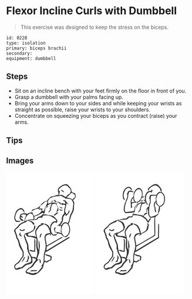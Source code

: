 # Flexor Incline Curls with Dumbbell
> This exercise was designed to keep the stress on the biceps.

``` 
id: 0228 
type: isolation 
primary: biceps brachii 
secondary:  
equipment: dumbbell 
``` 

## Steps

 - Sit on an incline bench with your feet firmly on the floor in front of you.
 - Grasp a dumbbell with your palms facing up.
 - Bring your arms down to your sides and while keeping your wrists as straight as possible, raise your wrists to your shoulders.
 - Concentrate on squeezing your biceps as you contract (raise) your arms.

## Tips


## Images

<svg width="240" height="250pt" viewBox="0 0 180 250" xmlns="http://www.w3.org/2000/svg"><g fill="#FFF"><path d="M0 0h180v250H0V0m106.45 34.46c-2.92 4.35 2.38 8.98-.15 13.61-3.42-.53-6.55 1.07-9.46 2.64-6.52-1.08-10.45 5.02-13.65 9.62-1.68.24-3.65-.26-5.04.95-2.81 2.16-5.8 4.2-7.69 7.29-3.47 4.9-9.26 7.17-14.92 8.41-2.36.38-3.18 2.99-4.32 4.75 4.6-3.08 9.54-6.29 15.36-5.75.06.43.17 1.3.23 1.73 1.95-.13 4.13-.75 5.89.44-.09 2.32-1.75 4.4-3.31 6.07-3.11 3.64-8.15 4.36-12.13 6.7-1.47-2.49-3.24-4.98-3.61-7.93-3.62.71-7.5.96-10.51 3.36-4.69-1.97-10.77-1.76-14.67 1.8-.06.75-.19 2.26-.26 3.01-3.27 4.59 3.12 11.77 7.87 8.78-2.35-2-5.03-3.6-7.22-5.8 1.28-2.11 3.7-.11 5.41.11.04-.32.12-.97.17-1.29-1.53-1-3.07-1.98-4.52-3.08 2.74-3.58 7.53-3.18 11.07-1.1-1.77 4.23-3.53 8.61-3.79 13.24-4.24 2.11-9.22 3.73-12.07 7.74-2.18 4.46-8.02 5.94-9.11 11.14 2.02 4.83 4.35 9.67 4.82 14.95 4.92 5.03 3.97 12.51 7.06 18.41 1.4 3.55 4.29 6.27 5.64 9.83.3 2.95.17 5.95-.29 8.87-1.79 3.21-4.44 5.86-6.36 9-2.19 3.72-6.37 5.34-9.4 8.21-.44 1.54-.91 3.08-1.44 4.59 1 1.74 1.78 3.65 3.13 5.15 4.51 1.49 8.46-1.99 12.79-2.55 2.62-.45 4.2-2.74 6.09-4.36 4.18-4.48 11.5-2.68 15.54-7.52.12-3.24.24-6.49-.4-9.69 2.7.71 5.29 1.72 7.86 2.77-.53 1.31-1.07 2.62-1.62 3.93-4.76 3.75-6 10.83-11.93 13.2-3.61 1.85-6.12 5.2-8.2 8.58.76 1.26 1.55 2.5 2.37 3.73 4.4-.46 7.83 3.14 12.22 2.88 4.88.62 9.03-2.55 12.92-4.98 3.04-2.96 5.61-6.4 8.44-9.56 1.01-4.13 1.41-8.44 3.47-12.26 1.43.49 2.85.99 4.28 1.49 2.32-1.47 4.67-2.9 7.07-4.25.74-.07 1.47-.18 2.21-.32.3-2.55.45-5.11 1.02-7.62-3.92-3.36-9.26-3.68-14.06-4.87.28-1.33.56-2.66.82-3.99 3.21-.85 5.9-2.84 8.7-4.54 13.61-8.37 27.35-16.51 40.96-24.86-.18-2.38-2.8-.75-3.9-.22-14.92 8.94-29.77 18.01-44.75 26.86.31-.41.93-1.23 1.24-1.65.19-2.23.22-4.49.62-6.69 2.67-2.32 6.02-3.71 9.01-5.57 8.07-4.37 15.71-9.56 24.03-13.45-.77-.13-2.31-.37-3.08-.49-10.13 5.53-19.95 11.58-30.05 17.17-.07-6-2.39-11.66-2.6-17.65 1.06-1.29 2.12-2.58 3.17-3.88 2.32-.81 4.64-1.64 6.95-2.5-.43 1.36-.87 2.73-1.27 4.1l2.34-1.98-.16-3.02c1.37 1.14 2.15 2.87 3.63 3.88 2.92 1.37 6.26.58 8.96-.93-.65-.54-1.3-1.07-1.95-1.6-1.71.87-3.58 1.17-5.47 1.27-3.32-2.53-5.03-6.64-4.89-10.77-.46-5.83 2.05-12.72 8.13-14.54 1.27.51 2.54 1.02 3.81 1.54.1-1.54.75-2.92 1.6-4.17-1.92-4.09-5.33-7-8.65-9.91-4.89-2.17-10.42-1.48-15.29-3.52l-4.85.36.68-1.26c-.74.1-2.23.31-2.97.42l1.07.31c-1.84 1.22-3.48 2.7-5.04 4.26-2.78.13-5.4 1.09-6.94 3.54-1.16 2.12-3.6 2.41-5.73 2.91.07-2.11.18-4.21.23-6.32 4.74-1.05 9.44-2.76 13.38-5.65 1.33-.7 2.46-2.25 4.13-1.79l.61.5c.23 1.37 1.56 1.36 2.47.64 1.92-5 .69-10.94 4.06-15.37l.28 5.28c.76-1.31 1.47-2.65 2.14-4.02.88-.07 1.76-.14 2.64-.22-.97-.12-2.9-.37-3.86-.49 2.66-2.7 6.13-4.27 9.63-5.57-1.14 4.4-3.93 8.39-3.65 13.07-.68 2.34-2.96 3.95-3.54 6.42 2.03-1.78 5.12-3.34 5.21-6.38.5-3.98 1.45-7.96 3.48-11.46 1.9-.65 3.91-.89 5.85-1.42 1.12 1.22 2.28 2.4 3.53 3.5-.2-1.36-.49-2.69-.86-4-1.55-.66-3.21-.93-4.83-1.32-1.79.57-3.59.2-5.35-.25-2.45.82-4.79 1.97-7.2 2.89.13-2.04.14-4.08-.27-6.08 1.41-1.58 2.55-3.35 3.48-5.25 3.82-1.95 7.95-3.22 12.16-4.06 3.33-.43 6.82.24 9.96-1.24 3.74 1.53 7.29 3.5 10.54 5.9 3.33.07 6.74.01 9.91 1.21.32.32.94.95 1.25 1.27.09-.39.28-1.16.38-1.55 1.25 3.62 4.74 6.65 4.04 10.77-1.04 5.99-.59 12.62-4.26 17.82-4.25 6.27-2.76 14.67-7.27 20.8-1.76-1.9-4.1-2.58-6.55-1.71-3.96.58-4.4 6.48-8.74 6.1 1.9-3.01 4.53-5.71 5.35-9.27.74-2.5.46-5.14.88-7.69 1.02-2.43 3.04-4.27 4.77-6.2.09 1.08.28 3.25.37 4.34 3.21-2.24 5.98-5.21 7.61-8.8.01-1 .03-2 .04-3l-1.34.16c-.66 3.01-2.05 5.77-4.34 7.88-1.68-2.47-3.78-5.16-3.2-8.35.87-4.89 2.29-9.67 2.92-14.6 1.23 1.13 2.51 2.23 3.98 3.05-1.76-3.16-4.49-5.62-6.53-8.6-1.36-.19-2.72-.39-4.07-.61-.09.71-.16 1.42-.24 2.12.75.08 2.25.23 3 .3.7 1.73 1.29 3.49 1.89 5.26-2.63-.41-5.24-.95-7.83-1.56l.28.92c-1.26-.07-2.53-.15-3.79-.23l1.75-.98c-2.39-1.46-5.14-2.03-7.83-2.59.26.46.79 1.39 1.06 1.85.58-.01 1.74-.04 2.31-.05 1.5 1.83 3.08 4.18 5.81 3.35.55.49 1.65 1.48 2.21 1.97.3-.32.9-.95 1.2-1.27 1.45.39 2.89.77 4.34 1.14-.18 3.97-2.48 7.5-2.31 11.49-.18 2.45.8 5.39-1.4 7.2-3.74 3.81-3.78 9.62-3.53 14.61-.48-.06-1.43-.16-1.9-.22-.15 1.06-.3 2.12-.44 3.18-2.12 2.5-4.62 4.66-7.72 5.81l4.94-.27-.09 1.23c1.33-.17 2.66-.35 3.99-.51-.68 3.46-.48 6.98-.08 10.47-1.23-.74-2.48-1.45-3.74-2.13.78 1.03 1.72 1.93 2.99 2.31.5 1.42 1.01 2.84 1.53 4.26-3.89-1.75-8.09-2.76-12.37-2.57-2.21-3.3-.57-6.92.92-10.11-.65.32-1.96.96-2.62 1.28-.5.77-.99 1.54-1.48 2.32.63 2.22.95 4.57 2 6.65.54 1.79 4.58.04 4.02 2.28l-.27.47c.13.65.31 1.29.56 1.92.26-.48.77-1.45 1.03-1.93 2.5-.59 5.31 1.16 7.94 1.45.24.49.73 1.47.97 1.96 1.6 1.26 3.08 2.68 4.68 3.95 1.49.36 3.07-.12 4.6-.15 2.31-1.81 4.51-3.82 5.77-6.53.42-1.3.84-2.61 1.28-3.91.87-5.36.62-11.5-2.95-15.89 2.92-4.38 2.91-9.75 4.96-14.45.63-4.2 3.65-7.39 5.01-11.32 2.01-4.85.91-10.2 1.8-15.25.83-2.87-1.26-5.3-2.44-7.72 2.31-1.93 4.78-3.98 5.69-6.97-.05-2.15-.74-4.22-1.02-6.35-2.33-1.08-4.73-1.99-7.1-2.98-.71-3.33-1.07-7.07-3.58-9.62-2.24-2.57-4.34-5.87-7.85-6.7-6.33.47-12.13 4.07-16.3 8.7M97.9 57.44c-.44 3.33 2.38 5.03 5.24 5.43-1.22-2.27-2.83-4.36-5.24-5.43m-7.19 3.54c1.74.21 3.54.52 5.25-.03.13-3.03-3.68.08-5.25.03m12.13 7.74c.83 1.46 1.85 2.8 2.9 4.11-.88 3.95-2.48 7.7-3.26 11.68-1.93 1.26-3.71 2.74-5.25 4.47.53.41 1.07.81 1.6 1.21 2.45-2.49 6.4-3.37 7.75-6.9-1.02.4-3.05 1.2-4.07 1.59 1.06-1.63 2.08-3.29 3.03-4.98.36.32 1.06.97 1.41 1.29-.69-4.34.69-10.08-4.11-12.47m6.59 3.34c.39.56 1.19 1.68 1.58 2.24 1.03.32 2.07.65 3.1.98.42-.21 1.26-.62 1.68-.83-2.11-.84-4.24-1.61-6.36-2.39m-86.88 6.47c-2.87 2.55-3.67 6.48-4.94 9.93-1.79 4.73-1.27 10.95 3.08 14.13 2.98.17 6.82 1.04 8.66-2.09-2.98-.42-7.12 1.43-9.34-1.5-2.85-4.33-1.17-9.89.75-14.25 1.95-4.16 6.2-8.49 11.21-7.29 2.76 1.31 3.43 4.71 5.17 6.99 1.01-4.83-2.43-9.33-7.22-9.93-2.62.98-5.3 2.05-7.37 4.01m85.35-1.54c1.92 2.51 5.29 3.78 8.17 1.99-2.54-1.27-5.44-1.42-8.17-1.99z"/><path d="M113.23 31.09c3.32-2.34 8.28-4.24 11.86-1.37 2.75 2.28 5.35 4.93 7.05 8.11.61 2.9-1.11 5.41-2.55 7.73-3.32 1.19-5.92 3.47-7.52 6.62-2.96-1.73-6.03-3.22-9.09-4.76-1.83.29-3.65.66-5.43 1.17 1.29-2.7 1.97-5.64 2.11-8.61-.67-.37-2-1.09-2.67-1.45.65-3.43 3.76-5.37 6.24-7.44m-1.45 6.2c1.58 2.37 3.8 4.47 6.77 4.81-1.52-2.42-3.77-4.6-6.77-4.81zM130.13 47.01c.79-1.9 2.61-2.87 4.33-3.78 2.13 1.49 4.26 2.98 6.25 4.65-.01 1.62-.05 3.25-.15 4.87-2.05 1.05-3.75 2.59-4.88 4.6-3.57-2.88-8.22-3.3-12.44-4.59 2.37-1.82 4.8-3.6 6.89-5.75zM78.57 62.54c1.55-1.88 4.1-1.16 6.18-1.15-1.71 7.04-6.92 12.98-7.22 20.36-.22-.59-.66-1.76-.87-2.35l-2.16 2.16c-.4-1.75-.75-3.51-1.01-5.29l2.17-.35c-2.74-1.11-5.68-.31-8.48.07 1.4-1.83 2.19-3.97 2.57-6.21 3.31-1.95 6.13-4.52 8.82-7.24zM46.5 86.7c2.15-1.5 5.35-1.34 7.14.67 2.46 2.72 2.31 6.66 2.04 10.08-3.97.38-7.96.33-11.94.37 4.31.94 8.73 2 13.15 1.08 3.02.21 6.36-.14 8.2-2.88 2.13-3.23 6.41-.75 9.27-2.62.17-1.06.29-2.13.38-3.2 6.93-1.55 14.89-1.15 20.6 3.52 2.84 1.69 5.61 3.53 7.48 6.35-.68.49-1.36.99-2.04 1.48-3.56-.35-6.7 1.86-8.4 4.84-2.46 3.09-2.37 7.18-2.57 10.92-1.12-5.33-5.06-9.56-10.37-10.86-.81.47-1.61.95-2.41 1.44 8.44 1.29 11.15 10.49 13.13 17.51-3.05.75-6.53.55-9.15 2.53-1.22 1.65-1.75 3.7-2.75 5.48.31 7.24 3.46 14.27 2.28 21.58-.54 5.17-3.06 9.89-3.51 15.08-.94 5.93.65 12.22-1.88 17.87-1.21 2.02-2.69 3.87-3.73 6l3.37-.73c-4.27 3.9-6.93 9.18-11.22 13.04-3.67-.35-7.09 1.37-10.69 1.5-3.26-.67-6.28-2.31-9.68-2.41-.61-.7-1.22-1.41-1.83-2.11 2.06-1.7 3.87-3.68 5.95-5.36 1.69-.85 3.51-1.44 5.09-2.5 3.45-2.66 4.96-6.96 7.97-10.02 2.17-2.27 4.4-4.5 6.39-6.93-.95.18-2.85.53-3.8.71 1.45-4.08 2.57-8.3 4.37-12.25.18-5.27 1.57-10.44 1.59-15.69-.99-3.59-.4-7.64-2.25-10.94-.75 6.55-.3 13.2.5 19.72-3.75-4.57-3.34-10.56-2.85-16.03.65-7.23-3.16-13.96-3.16-21.09 1.21-3.66 3.99-6.62 6.24-9.7 2.59-3.73 8.16-3.16 10.41-7.29-2.51-.06-5.92-1.72-7.34 1.46l3.55-.04c-3.85.79-7.75 2.38-9.96 5.83-2.18 3.61-5.26 7.33-4.72 11.82.09 3.07 1.38 5.91 2.33 8.77-5.03-3.32-11.44-1.6-17.03-3.21l-.12-3.54c3.86-1.29 7.26-3.55 10.74-5.61 1.9-1.15 2.78-3.35 3.79-5.23 1.32-2.43-.02-5.21-.38-7.7-1.76 2.91-1.77 6.32-2.43 9.56-1.45 2.08-4.07 2.81-6.03 4.29-3.61 2.76-8.5 2.35-12.33 4.72-.63 1.72-2.15 3.44-1.35 5.36 1.62 5.74 3.66 11.36 6.03 16.84.48 2.83.08 5.76.15 8.64 1.84 2.43 1.25 5.75 2.86 8.29 2.43 4.84 6.2 9.63 5.56 15.37-.76 4.28-5.63 4.96-9.07 5.95-4.41 1.26-7.08 5.24-10.69 7.73-3.41.55-7.08.38-9.84 2.87-1.59-.64-2.76-1.87-3.89-3.12.74-1.38 1.32-2.85 2.12-4.2 2.47-2.52 6.34-3.5 8.13-6.72 1.8-3.15 4.03-6 6.33-8.79 2.59-3.22.87-7.59 1.64-11.31-3.2-6.86-7.07-13.49-8.8-20.93-.61-3.2-2.38-5.94-4.15-8.59-.22-5.09-3.42-9.34-4.11-14.31.03-1.97 2.14-2.8 3.42-3.91 3-1.92 4.4-5.43 7.09-7.67 3.85-2.6 8.32-4.01 12.47-6.02.31-.61.93-1.83 1.24-2.43 4.99 1.25 10.19 3.55 12.27 8.64.97-.56 3.13-.6 2.22-2.2-2.15-5.07-8.42-5.67-12.88-7.75-2.05.86-4.12 1.69-6.17 2.58.1-5.77 3.2-11.43 8.03-14.6m-18.76 30.5l-.12 2.17c3.08 2.35 7.21 2.54 10.39.26-.23-.77-.47-1.53-.71-2.3-1.7.85-3.27 2.21-5.23 2.31-1.53-.65-2.9-1.61-4.33-2.44m-1.4 12.3c1.98 1.21 3.85 2.87 6.29 3.03-1.12-1.54-2.33-3.01-3.55-4.47.1-1.44.14-2.89.09-4.34-1.45 1.65-2.29 3.67-2.83 5.78m44.7-2.68c-1.76 2.3-2.63 5-2.37 7.91.35-.1 1.06-.31 1.41-.41.72-2.64 1.7-5.19 2.83-7.67-.47.04-1.4.13-1.87.17M44.5 170.87c0 3.62-.01 7.3-1.61 10.65-1.07 1.07-2.09 2.2-3.07 3.35 1.8-.41 3.58-.92 5.33-1.49-.03-.81-.1-2.44-.14-3.25 2.51-2.61 2.26-6.95-.51-9.26m-7.53 4.08c-1.99 3.24-3.87 6.62-5.22 10.2 3.57-2.91 5.36-7.36 7.36-11.38-.53.29-1.6.88-2.14 1.18m30.46 3.22c.75 2.66 1.35 5.36 1.43 8.14.42.09 1.27.26 1.69.35.5-3.25.32-6.93-3.12-8.49M49.05 203.9c1.08-.22 2.15-.45 3.23-.69 3.79.67 7.6-.3 11.4-.48-2.13-3.52-6.49-.55-9.72-1.5-2.24-.68-3.64 1.2-4.91 2.67zM116.33 108.35c1.63-2.22 4.89-3.76 7.45-2.15 4.37 2.63 5.17 8.16 5.31 12.83-.54 3.6-1.27 7.47-3.81 10.26-1.63 1.89-4.15 2.52-6.37 3.43-1.8-2.15-3.99-4.12-4.86-6.86-1.34-5.82-1.61-12.57 2.28-17.51z"/><path d="M37.49 129.25c.69-.44 2.08-1.31 2.78-1.75.54 1.89 1.15 4.1 3.17 4.91 3.05.9 6.3.64 9.38 1.44 3.02.78 5.87 2.06 8.84 2.99 1.02 5.03-.6 10.06-.16 15.11.09 3.13.89 6.17 1.82 9.14.91 5.04-.01 10.21-1.84 14.94-2.58-2.07-5.98-1.66-9.05-2.12-1.37-2.91-3.31-5.51-4.66-8.42-1.34-4.37-2.23-8.91-2.29-13.49 0-3.46-1.81-6.49-3.05-9.61-1.85-4.3-3.09-8.84-4.94-13.14m19.88 32.44c-2.84-.58-5.6-1.57-8.49-1.91-.31.27-.94.82-1.26 1.09 3.02 2.58 7.62 2.71 11.52 2.78.39-7.19.48-14.39.56-21.59.05-2.1-1.23-3.89-2.09-5.72.01 8.42.12 16.9-.24 25.35zM78.35 181.64c-.13-4.25.17-8.5.52-12.73 3.08 3.4 7.87 3.63 11.98 4.91-.15 2.15-.39 4.29-.62 6.43-2.91-.55-5.15 1.64-7.44 3.02-1.49-.54-2.97-1.09-4.44-1.63z"/></g><g fill="#333"><path d="M106.45 34.46c4.17-4.63 9.97-8.23 16.3-8.7 3.51.83 5.61 4.13 7.85 6.7 2.51 2.55 2.87 6.29 3.58 9.62 2.37.99 4.77 1.9 7.1 2.98.28 2.13.97 4.2 1.02 6.35-.91 2.99-3.38 5.04-5.69 6.97 1.18 2.42 3.27 4.85 2.44 7.72-.89 5.05.21 10.4-1.8 15.25-1.36 3.93-4.38 7.12-5.01 11.32-2.05 4.7-2.04 10.07-4.96 14.45 3.57 4.39 3.82 10.53 2.95 15.89-.44 1.3-.86 2.61-1.28 3.91-1.26 2.71-3.46 4.72-5.77 6.53-1.53.03-3.11.51-4.6.15-1.6-1.27-3.08-2.69-4.68-3.95-.24-.49-.73-1.47-.97-1.96-2.63-.29-5.44-2.04-7.94-1.45-.26.48-.77 1.45-1.03 1.93-.25-.63-.43-1.27-.56-1.92l.27-.47c.56-2.24-3.48-.49-4.02-2.28-1.05-2.08-1.37-4.43-2-6.65.49-.78.98-1.55 1.48-2.32.66-.32 1.97-.96 2.62-1.28-1.49 3.19-3.13 6.81-.92 10.11 4.28-.19 8.48.82 12.37 2.57-.52-1.42-1.03-2.84-1.53-4.26-1.27-.38-2.21-1.28-2.99-2.31 1.26.68 2.51 1.39 3.74 2.13-.4-3.49-.6-7.01.08-10.47-1.33.16-2.66.34-3.99.51l.09-1.23-4.94.27c3.1-1.15 5.6-3.31 7.72-5.81.14-1.06.29-2.12.44-3.18.47.06 1.42.16 1.9.22-.25-4.99-.21-10.8 3.53-14.61 2.2-1.81 1.22-4.75 1.4-7.2-.17-3.99 2.13-7.52 2.31-11.49-1.45-.37-2.89-.75-4.34-1.14-.3.32-.9.95-1.2 1.27-.56-.49-1.66-1.48-2.21-1.97-2.73.83-4.31-1.52-5.81-3.35-.57.01-1.73.04-2.31.05-.27-.46-.8-1.39-1.06-1.85 2.69.56 5.44 1.13 7.83 2.59l-1.75.98c1.26.08 2.53.16 3.79.23l-.28-.92c2.59.61 5.2 1.15 7.83 1.56-.6-1.77-1.19-3.53-1.89-5.26-.75-.07-2.25-.22-3-.3.08-.7.15-1.41.24-2.12 1.35.22 2.71.42 4.07.61 2.04 2.98 4.77 5.44 6.53 8.6-1.47-.82-2.75-1.92-3.98-3.05-.63 4.93-2.05 9.71-2.92 14.6-.58 3.19 1.52 5.88 3.2 8.35 2.29-2.11 3.68-4.87 4.34-7.88l1.34-.16c-.01 1-.03 2-.04 3-1.63 3.59-4.4 6.56-7.61 8.8-.09-1.09-.28-3.26-.37-4.34-1.73 1.93-3.75 3.77-4.77 6.2-.42 2.55-.14 5.19-.88 7.69-.82 3.56-3.45 6.26-5.35 9.27 4.34.38 4.78-5.52 8.74-6.1 2.45-.87 4.79-.19 6.55 1.71 4.51-6.13 3.02-14.53 7.27-20.8 3.67-5.2 3.22-11.83 4.26-17.82.7-4.12-2.79-7.15-4.04-10.77-.1.39-.29 1.16-.38 1.55-.31-.32-.93-.95-1.25-1.27-3.17-1.2-6.58-1.14-9.91-1.21-3.25-2.4-6.8-4.37-10.54-5.9-3.14 1.48-6.63.81-9.96 1.24-4.21.84-8.34 2.11-12.16 4.06-.93 1.9-2.07 3.67-3.48 5.25.41 2 .4 4.04.27 6.08 2.41-.92 4.75-2.07 7.2-2.89 1.76.45 3.56.82 5.35.25 1.62.39 3.28.66 4.83 1.32.37 1.31.66 2.64.86 4-1.25-1.1-2.41-2.28-3.53-3.5-1.94.53-3.95.77-5.85 1.42-2.03 3.5-2.98 7.48-3.48 11.46-.09 3.04-3.18 4.6-5.21 6.38.58-2.47 2.86-4.08 3.54-6.42-.28-4.68 2.51-8.67 3.65-13.07-3.5 1.3-6.97 2.87-9.63 5.57.96.12 2.89.37 3.86.49-.88.08-1.76.15-2.64.22-.67 1.37-1.38 2.71-2.14 4.02l-.28-5.28c-3.37 4.43-2.14 10.37-4.06 15.37-.91.72-2.24.73-2.47-.64l-.61-.5c-1.67-.46-2.8 1.09-4.13 1.79-3.94 2.89-8.64 4.6-13.38 5.65-.05 2.11-.16 4.21-.23 6.32 2.13-.5 4.57-.79 5.73-2.91 1.54-2.45 4.16-3.41 6.94-3.54 1.56-1.56 3.2-3.04 5.04-4.26l-1.07-.31c.74-.11 2.23-.32 2.97-.42l-.68 1.26 4.85-.36c4.87 2.04 10.4 1.35 15.29 3.52 3.32 2.91 6.73 5.82 8.65 9.91-.85 1.25-1.5 2.63-1.6 4.17-1.27-.52-2.54-1.03-3.81-1.54-6.08 1.82-8.59 8.71-8.13 14.54-.14 4.13 1.57 8.24 4.89 10.77 1.89-.1 3.76-.4 5.47-1.27.65.53 1.3 1.06 1.95 1.6-2.7 1.51-6.04 2.3-8.96.93-1.48-1.01-2.26-2.74-3.63-3.88l.16 3.02-2.34 1.98c.4-1.37.84-2.74 1.27-4.1-2.31.86-4.63 1.69-6.95 2.5-1.05 1.3-2.11 2.59-3.17 3.88.21 5.99 2.53 11.65 2.6 17.65 10.1-5.59 19.92-11.64 30.05-17.17.77.12 2.31.36 3.08.49-8.32 3.89-15.96 9.08-24.03 13.45-2.99 1.86-6.34 3.25-9.01 5.57-.4 2.2-.43 4.46-.62 6.69-.31.42-.93 1.24-1.24 1.65 14.98-8.85 29.83-17.92 44.75-26.86 1.1-.53 3.72-2.16 3.9.22-13.61 8.35-27.35 16.49-40.96 24.86-2.8 1.7-5.49 3.69-8.7 4.54-.26 1.33-.54 2.66-.82 3.99 4.8 1.19 10.14 1.51 14.06 4.87-.57 2.51-.72 5.07-1.02 7.62-.74.14-1.47.25-2.21.32-2.4 1.35-4.75 2.78-7.07 4.25-1.43-.5-2.85-1-4.28-1.49-2.06 3.82-2.46 8.13-3.47 12.26-2.83 3.16-5.4 6.6-8.44 9.56-3.89 2.43-8.04 5.6-12.92 4.98-4.39.26-7.82-3.34-12.22-2.88-.82-1.23-1.61-2.47-2.37-3.73 2.08-3.38 4.59-6.73 8.2-8.58 5.93-2.37 7.17-9.45 11.93-13.2.55-1.31 1.09-2.62 1.62-3.93-2.57-1.05-5.16-2.06-7.86-2.77.64 3.2.52 6.45.4 9.69-4.04 4.84-11.36 3.04-15.54 7.52-1.89 1.62-3.47 3.91-6.09 4.36-4.33.56-8.28 4.04-12.79 2.55-1.35-1.5-2.13-3.41-3.13-5.15.53-1.51 1-3.05 1.44-4.59 3.03-2.87 7.21-4.49 9.4-8.21 1.92-3.14 4.57-5.79 6.36-9 .46-2.92.59-5.92.29-8.87-1.35-3.56-4.24-6.28-5.64-9.83-3.09-5.9-2.14-13.38-7.06-18.41-.47-5.28-2.8-10.12-4.82-14.95 1.09-5.2 6.93-6.68 9.11-11.14 2.85-4.01 7.83-5.63 12.07-7.74.26-4.63 2.02-9.01 3.79-13.24-3.54-2.08-8.33-2.48-11.07 1.1 1.45 1.1 2.99 2.08 4.52 3.08-.05.32-.13.97-.17 1.29-1.71-.22-4.13-2.22-5.41-.11 2.19 2.2 4.87 3.8 7.22 5.8-4.75 2.99-11.14-4.19-7.87-8.78.07-.75.2-2.26.26-3.01 3.9-3.56 9.98-3.77 14.67-1.8 3.01-2.4 6.89-2.65 10.51-3.36.37 2.95 2.14 5.44 3.61 7.93 3.98-2.34 9.02-3.06 12.13-6.7 1.56-1.67 3.22-3.75 3.31-6.07-1.76-1.19-3.94-.57-5.89-.44-.06-.43-.17-1.3-.23-1.73-5.82-.54-10.76 2.67-15.36 5.75 1.14-1.76 1.96-4.37 4.32-4.75 5.66-1.24 11.45-3.51 14.92-8.41 1.89-3.09 4.88-5.13 7.69-7.29 1.39-1.21 3.36-.71 5.04-.95 3.2-4.6 7.13-10.7 13.65-9.62 2.91-1.57 6.04-3.17 9.46-2.64 2.53-4.63-2.77-9.26.15-13.61m6.78-3.37c-2.48 2.07-5.59 4.01-6.24 7.44.67.36 2 1.08 2.67 1.45-.14 2.97-.82 5.91-2.11 8.61 1.78-.51 3.6-.88 5.43-1.17 3.06 1.54 6.13 3.03 9.09 4.76 1.6-3.15 4.2-5.43 7.52-6.62 1.44-2.32 3.16-4.83 2.55-7.73-1.7-3.18-4.3-5.83-7.05-8.11-3.58-2.87-8.54-.97-11.86 1.37m16.9 15.92c-2.09 2.15-4.52 3.93-6.89 5.75 4.22 1.29 8.87 1.71 12.44 4.59 1.13-2.01 2.83-3.55 4.88-4.6.1-1.62.14-3.25.15-4.87-1.99-1.67-4.12-3.16-6.25-4.65-1.72.91-3.54 1.88-4.33 3.78M78.57 62.54c-2.69 2.72-5.51 5.29-8.82 7.24-.38 2.24-1.17 4.38-2.57 6.21 2.8-.38 5.74-1.18 8.48-.07l-2.17.35c.26 1.78.61 3.54 1.01 5.29l2.16-2.16c.21.59.65 1.76.87 2.35.3-7.38 5.51-13.32 7.22-20.36-2.08-.01-4.63-.73-6.18 1.15M46.5 86.7c-4.83 3.17-7.93 8.83-8.03 14.6 2.05-.89 4.12-1.72 6.17-2.58 4.46 2.08 10.73 2.68 12.88 7.75.91 1.6-1.25 1.64-2.22 2.2-2.08-5.09-7.28-7.39-12.27-8.64-.31.6-.93 1.82-1.24 2.43-4.15 2.01-8.62 3.42-12.47 6.02-2.69 2.24-4.09 5.75-7.09 7.67-1.28 1.11-3.39 1.94-3.42 3.91.69 4.97 3.89 9.22 4.11 14.31 1.77 2.65 3.54 5.39 4.15 8.59 1.73 7.44 5.6 14.07 8.8 20.93-.77 3.72.95 8.09-1.64 11.31-2.3 2.79-4.53 5.64-6.33 8.79-1.79 3.22-5.66 4.2-8.13 6.72-.8 1.35-1.38 2.82-2.12 4.2 1.13 1.25 2.3 2.48 3.89 3.12 2.76-2.49 6.43-2.32 9.84-2.87 3.61-2.49 6.28-6.47 10.69-7.73 3.44-.99 8.31-1.67 9.07-5.95.64-5.74-3.13-10.53-5.56-15.37-1.61-2.54-1.02-5.86-2.86-8.29-.07-2.88.33-5.81-.15-8.64-2.37-5.48-4.41-11.1-6.03-16.84-.8-1.92.72-3.64 1.35-5.36 3.83-2.37 8.72-1.96 12.33-4.72 1.96-1.48 4.58-2.21 6.03-4.29.66-3.24.67-6.65 2.43-9.56.36 2.49 1.7 5.27.38 7.7-1.01 1.88-1.89 4.08-3.79 5.23-3.48 2.06-6.88 4.32-10.74 5.61l.12 3.54c5.59 1.61 12-.11 17.03 3.21-.95-2.86-2.24-5.7-2.33-8.77-.54-4.49 2.54-8.21 4.72-11.82 2.21-3.45 6.11-5.04 9.96-5.83l-3.55.04c1.42-3.18 4.83-1.52 7.34-1.46-2.25 4.13-7.82 3.56-10.41 7.29-2.25 3.08-5.03 6.04-6.24 9.7 0 7.13 3.81 13.86 3.16 21.09-.49 5.47-.9 11.46 2.85 16.03-.8-6.52-1.25-13.17-.5-19.72 1.85 3.3 1.26 7.35 2.25 10.94-.02 5.25-1.41 10.42-1.59 15.69-1.8 3.95-2.92 8.17-4.37 12.25.95-.18 2.85-.53 3.8-.71-1.99 2.43-4.22 4.66-6.39 6.93-3.01 3.06-4.52 7.36-7.97 10.02-1.58 1.06-3.4 1.65-5.09 2.5-2.08 1.68-3.89 3.66-5.95 5.36.61.7 1.22 1.41 1.83 2.11 3.4.1 6.42 1.74 9.68 2.41 3.6-.13 7.02-1.85 10.69-1.5 4.29-3.86 6.95-9.14 11.22-13.04l-3.37.73c1.04-2.13 2.52-3.98 3.73-6 2.53-5.65.94-11.94 1.88-17.87.45-5.19 2.97-9.91 3.51-15.08 1.18-7.31-1.97-14.34-2.28-21.58 1-1.78 1.53-3.83 2.75-5.48 2.62-1.98 6.1-1.78 9.15-2.53-1.98-7.02-4.69-16.22-13.13-17.51.8-.49 1.6-.97 2.41-1.44 5.31 1.3 9.25 5.53 10.37 10.86.2-3.74.11-7.83 2.57-10.92 1.7-2.98 4.84-5.19 8.4-4.84.68-.49 1.36-.99 2.04-1.48-1.87-2.82-4.64-4.66-7.48-6.35-5.71-4.67-13.67-5.07-20.6-3.52a42.95 42.95 0 0 1-.38 3.2c-2.86 1.87-7.14-.61-9.27 2.62-1.84 2.74-5.18 3.09-8.2 2.88-4.42.92-8.84-.14-13.15-1.08 3.98-.04 7.97.01 11.94-.37.27-3.42.42-7.36-2.04-10.08-1.79-2.01-4.99-2.17-7.14-.67m69.83 21.65c-3.89 4.94-3.62 11.69-2.28 17.51.87 2.74 3.06 4.71 4.86 6.86 2.22-.91 4.74-1.54 6.37-3.43 2.54-2.79 3.27-6.66 3.81-10.26-.14-4.67-.94-10.2-5.31-12.83-2.56-1.61-5.82-.07-7.45 2.15m-78.84 20.9c1.85 4.3 3.09 8.84 4.94 13.14 1.24 3.12 3.05 6.15 3.05 9.61.06 4.58.95 9.12 2.29 13.49 1.35 2.91 3.29 5.51 4.66 8.42 3.07.46 6.47.05 9.05 2.12 1.83-4.73 2.75-9.9 1.84-14.94-.93-2.97-1.73-6.01-1.82-9.14-.44-5.05 1.18-10.08.16-15.11-2.97-.93-5.82-2.21-8.84-2.99-3.08-.8-6.33-.54-9.38-1.44-2.02-.81-2.63-3.02-3.17-4.91-.7.44-2.09 1.31-2.78 1.75m40.86 52.39c1.47.54 2.95 1.09 4.44 1.63 2.29-1.38 4.53-3.57 7.44-3.02.23-2.14.47-4.28.62-6.43-4.11-1.28-8.9-1.51-11.98-4.91-.35 4.23-.65 8.48-.52 12.73z"/><path d="M111.78 37.29c3 .21 5.25 2.39 6.77 4.81-2.97-.34-5.19-2.44-6.77-4.81zM97.9 57.44c2.41 1.07 4.02 3.16 5.24 5.43-2.86-.4-5.68-2.1-5.24-5.43zM90.71 60.98c1.57.05 5.38-3.06 5.25-.03-1.71.55-3.51.24-5.25.03zM102.84 68.72c4.8 2.39 3.42 8.13 4.11 12.47-.35-.32-1.05-.97-1.41-1.29-.95 1.69-1.97 3.35-3.03 4.98 1.02-.39 3.05-1.19 4.07-1.59-1.35 3.53-5.3 4.41-7.75 6.9-.53-.4-1.07-.8-1.6-1.21 1.54-1.73 3.32-3.21 5.25-4.47.78-3.98 2.38-7.73 3.26-11.68-1.05-1.31-2.07-2.65-2.9-4.11zM109.43 72.06c2.12.78 4.25 1.55 6.36 2.39-.42.21-1.26.62-1.68.83-1.03-.33-2.07-.66-3.1-.98-.39-.56-1.19-1.68-1.58-2.24zM22.55 78.53c2.07-1.96 4.75-3.03 7.37-4.01 4.79.6 8.23 5.1 7.22 9.93-1.74-2.28-2.41-5.68-5.17-6.99-5.01-1.2-9.26 3.13-11.21 7.29-1.92 4.36-3.6 9.92-.75 14.25 2.22 2.93 6.36 1.08 9.34 1.5-1.84 3.13-5.68 2.26-8.66 2.09-4.35-3.18-4.87-9.4-3.08-14.13 1.27-3.45 2.07-7.38 4.94-9.93zM107.9 76.99c2.73.57 5.63.72 8.17 1.99-2.88 1.79-6.25.52-8.17-1.99zM27.74 117.2c1.43.83 2.8 1.79 4.33 2.44 1.96-.1 3.53-1.46 5.23-2.31.24.77.48 1.53.71 2.3-3.18 2.28-7.31 2.09-10.39-.26l.12-2.17zM26.34 129.5c.54-2.11 1.38-4.13 2.83-5.78.05 1.45.01 2.9-.09 4.34 1.22 1.46 2.43 2.93 3.55 4.47-2.44-.16-4.31-1.82-6.29-3.03zM71.04 126.82c.47-.04 1.4-.13 1.87-.17-1.13 2.48-2.11 5.03-2.83 7.67-.35.1-1.06.31-1.41.41-.26-2.91.61-5.61 2.37-7.91zM57.37 161.69c.36-8.45.25-16.93.24-25.35.86 1.83 2.14 3.62 2.09 5.72-.08 7.2-.17 14.4-.56 21.59-3.9-.07-8.5-.2-11.52-2.78.32-.27.95-.82 1.26-1.09 2.89.34 5.65 1.33 8.49 1.91zM44.5 170.87c2.77 2.31 3.02 6.65.51 9.26.04.81.11 2.44.14 3.25-1.75.57-3.53 1.08-5.33 1.49.98-1.15 2-2.28 3.07-3.35 1.6-3.35 1.61-7.03 1.61-10.65zM36.97 174.95c.54-.3 1.61-.89 2.14-1.18-2 4.02-3.79 8.47-7.36 11.38 1.35-3.58 3.23-6.96 5.22-10.2zM67.43 178.17c3.44 1.56 3.62 5.24 3.12 8.49-.42-.09-1.27-.26-1.69-.35-.08-2.78-.68-5.48-1.43-8.14zM49.05 203.9c1.27-1.47 2.67-3.35 4.91-2.67 3.23.95 7.59-2.02 9.72 1.5-3.8.18-7.61 1.15-11.4.48-1.08.24-2.15.47-3.23.69z"/></g></svg>
<svg width="240" height="250pt" viewBox="0 0 180 250" xmlns="http://www.w3.org/2000/svg"><g fill="#FFF"><path d="M0 0h180v250H0V0m109.39 32.45c-2.17 1.42-2.81 3.87-2.89 6.33l1.41-.37c2.36-5.53 8.16-9.63 14.17-10.19 3.89.45 6.84 3.7 9.1 6.66 1.38 1.69.03 4.81 2.59 5.63.14.41.44 1.23.58 1.64-1.13-.18-3.4-.54-4.53-.71-2.45 1.65-4.36 3.92-6.19 6.21-.4 3.12-1.2 6.25-.57 9.4.48 1.68.04 3.55-1.51 4.5-2.81 1.89-2.08 5.75-2.9 8.65 3.2 3.93.39 9.96 4.13 13.52.4-1.14 1.02-2.37.55-3.61-1.75-3.16-.16-7.19-2.99-9.91.46-2.24.96-4.46 1.35-6.71.56-.12 1.67-.37 2.23-.49-.07.83-.19 2.5-.26 3.34 1.88 1.83 3.98 3.41 5.84 5.26-.68 4.89-2.05 9.64-1.99 14.62-4.3 3.44-9.69 5.07-14.99 6.29-1.45-1.11-2.47-2.71-3.03-4.43-.97-8.4-.24-17.02 2.78-24.96.06-4.6-.7-9.28 1.2-13.66 2.96-.19 5.91-.11 8.87-.18.25-.44.74-1.33.99-1.77-3.49.13-6.98-.02-10.47-.02-.51.36-1.54 1.08-2.05 1.44-.44 1.84-1.29 3.64-1.32 5.55 1.43 3.56 1.71 7.86.03 11.39-.59 1.61-1.7 3.49-.29 5.02-1.08.68-2.08 1.57-3.39 1.74a6.87 6.87 0 0 1-1.72 3.62c-.2-.56-.61-1.67-.81-2.23.36 1.69.65 3.4.9 5.12-.66 1.21-1.83 3.11-.15 4.11.47-2.88 1.49-5.63 2.51-8.35.23 4.06.22 8.15.78 12.19.29 2.97 2.46 5.23 4.31 7.39 2.88-.39 5.95-.28 8.57-1.8-1.01 12.08-.3 24.26-.11 36.34-2.45 2.67-6.13 3.86-9.11 5.89-9.5 5.18-18.58 11.25-28.31 15.96.35-5.43-2.22-10.48-2.23-15.87-.09-2.25 1.66-3.86 2.94-5.48 2.31-.79 4.63-1.58 6.94-2.38.92 2.26-1.38 2.23-2.28 3.4 3.83.15 5.73-4.08 9.1-5.28 4.84-1.87 10.57-5.35 10.48-11.23-.19-2.61 2.8-6.08-1.04-7.19 1.58-3.34 3.16-6.75 5.65-9.53 1.12-.69.58-2.5-.77-2.17-1.73 1.82-3.03 4-4.35 6.13-1.17-2.22-2.6-4.3-4.34-6.12-1.47-1.87-4.05-2.45-5.22-4.6 2.33-2.17 5.25-3.47 7.79-5.32l-.33-1.47c-3.54 0-6.95 3.33-7.83 6.8-4.66-2.66-10.28-1.74-15.11-3.71-1.68-.23-3.53.36-5.1-.44.99-1.73 2.23-3.33 3-5.18.37-4.2.89-8.41 1.93-12.49l2-.91c-.5 2.27-1.36 4.52-1.07 6.89 2.08-1.96 1.27-5.46 3.74-7.06 2.12-1.48 4.63-2.23 7-3.19-1.47 4.39-2.94 8.78-3.41 13.42-1.3 1.98-3.01 3.73-3.81 6.01 2.21-1.18 3.71-3.26 5.4-5.04.12-4.41 1.4-8.63 3.2-12.62 2.17-.91 4.76-.4 6.62-2.17l-.2 1.58c.5-.75 1-1.5 1.5-2.26.23 2.1 2.63 3.64 1.36 5.84.33-1.24 1.11-1.95 2.35-2.13-3.68-4.81-5.15-11.14-3.49-17.02.97-3.88 3.57-7.73 7.74-8.51 1.31.47 2.63.93 3.94 1.42-.74-1.71.84-4.99 3.1-3.48-.99-.52-1.9-1.18-2.85-1.75-.5-.14-1.49-.41-1.99-.55.15.69.44 2.05.59 2.74-3.09-1.01-6.53-.25-8.61 2.29-4.48 4.63-5.04 11.56-4.15 17.64l-.59-.01c-.14-.57-.4-1.73-.54-2.3l-1.33-.42c-1.06 3.67 3.43 3.47 3.83 6.41-2.69-1.79-5.96.93-8.33-1.08-3.52.67-6.22 3.82-9.74 3.95l.67 1.24c-.52.01-1.57.02-2.09.02-3.77 3-3.11 8.43-4.24 12.65a103.04 103.04 0 0 1-17.65 2.31c-.75-1.79-1.75-3.59-1.53-5.6.35-7.77 2.73-15.34 6.27-22.22 1.1-4.57.51-9.47 3.2-13.6 3-.3 5.87 1.06 8.84.71-1.4-2.29-4.43-2.14-6.64-3.17-1.7.55-4.02.43-4.95 2.27-.74 1.61-1.21 3.38-2.43 4.72 1.84 1.56.7 4.18.82 6.25 0 3.67-4.23 6.37-2.87 10.16-.4.17-1.21.52-1.61.69-1.06 5.02-2.8 9.97-2.6 15.17.13 2.65 1.43 5.33 3.64 6.85 4.56.18 9.1-1.2 13.67-.38-.89-.26-1.76-.57-2.66-.77 2.46.53 4.73-.53 6.88-1.63-2.79 2.67-2.96 6.73-5.71 9.43-2.14.07-4.29.08-6.44.07-1.83 1.58-3.6 3.23-5.4 4.84-1.17-.44-2.43-1.04-3.68-.51-5.78 1.59-11.96 1.79-17.5 4.2-4.25 2.84-9.48 4.16-13.13 7.87-2.07 1.97-3.3 4.76-5.86 6.2-2.51 1.51-4.25 4-5.23 6.72 2.21 4.72 4.41 9.7 4.82 14.98 2.18 2.56 3.95 5.54 4.34 8.94.76 5.9 3.3 11.47 6.87 16.19 2.71 3.4 1.56 7.99 1.3 11.95-1.8 3.22-4.6 5.83-6.45 9.07-2.12 3.81-6.52 5.16-9.39 8.23-.33 1.51-.8 2.98-1.5 4.35.65 1.22 1.32 2.42 2.01 3.62 1.54 3.42 6.4 1.95 8.94.56 2.42-1.51 5.72-.75 7.89-2.73 2.78-2.46 5.35-5.86 9.3-6.28 3.54-.55 7.29-1.67 9.57-4.62-.07-3.12.42-6.26-.6-9.28 2.57.46 5 1.46 7.52 2.13.28 1.6-.55 3.06-1.09 4.51-3.87 3.02-5.51 7.87-8.82 11.35-4.63 2.37-9.49 5.57-11.12 10.82.5 1.3 1.51 2.32 2.35 3.41 4.04-.76 7.04 2.79 11.02 2.67 5.23 1.08 9.69-2.3 13.89-4.84 3.02-2.96 5.46-6.48 8.45-9.49.96-4.17 1.29-8.52 3.46-12.36 1.43.48 2.86.97 4.3 1.45 2.27-1.47 4.69-2.72 6.87-4.34l-.43-1.65c-2.37.94-4.55 2.26-6.62 3.73-1.49-.54-2.97-1.1-4.46-1.64.22-4.21-.69-8.9 1.07-12.77 2.28 3.87 7.5 3.44 11.28 4.83.31 2.65-1.19 5.44.15 7.91.42-.23 1.27-.69 1.69-.92-.24-2.42.07-4.82.82-7.13-1.92-1.37-3.72-3.26-6.27-3.17-2.74-.16-5.08-2.31-7.91-1.59.22-1.12.67-3.36.9-4.48 2.51.01 4.37-1.83 6.43-3 11.7-7.17 23.46-14.25 35.21-21.34 2.44-1.48 4.78-3.2 7.52-4.09.06-9.46.36-18.93.12-28.38l-1.57-.46c-.24 9.01-.13 18.04-.52 27.04-15.41 9.1-30.68 18.44-46.03 27.62 1.8-2.52 1.03-5.74 1.69-8.58 12.74-7.68 25.87-14.75 38.56-22.51.52-11.91-.1-23.97-.11-35.94.42-4.52 7.36-5.12 7.06-9.93 2.57-3.77 2.93-8.67 2.89-13.12 3.02.26 5.23-2.1 7.11-4.11 4.64-7.7 4.69-19.24-2.79-25.2l-.72.54c-.4-3.2.27-7.05-2.28-9.52-2.58-2.81-4.53-6.75-8.56-7.66-5.83-.72-10.4 3.56-14.73 6.76m-48.77 2.12c-4.89 4.74-5.98 12.08-5.07 18.56.45 2.08 1.35 5.15 4.09 4.52-3.97-5.98-2.99-14.31.99-20.04 2-2.73 5.88-5.7 9.21-3.32 1.94.76 2.13 3.15 3.17 4.7 1.9-2.4-.33-5.21-2.2-6.8-3.33-2.09-7.84-.54-10.19 2.38m17.76 8.02c-1.91 3.77.69 9.79-4.56 11.38-.86 2.34-2.18 4.56-2.51 7.06.77 4.37.39 8.8.53 13.21 1.82.58 2.98-1.75 2.27-3.28-.99-2.09-.2-4.26.33-6.34 2.68-.73 5.55-2.11 8.24-.53-.17-.81-.5-2.42-.67-3.23l-.84.65c-1.72-2.54-3.43-5.34-2.79-8.54-.86-6.14 1.89-12.87 7.11-16.33 2.17-.67 5.16-.9 6.53 1.33 2.66 3.11 2.72 7.44 2.19 11.29-1.28 5.48-4.37 11.5-10.36 12.81-.45.83-.89 1.67-1.32 2.52l1.64-1.42.95 1.88 1.34.26-1.32-1.73c2.1-.88 3.99-2.13 5.83-3.45 1.56.44 5.74 1.96 5.65-.69-1.78-1.42-4.04.41-5.92.62 1.25-1.96 2.43-3.96 3.41-6.07 2.26-.8 4.58-1.88 5.98-3.93-1.72.47-3.4 1.04-5.07 1.65 1.34-3.75.98-7.92.14-11.74-1.08-3.07-3.7-6.38-7.25-6.32-4.7.68-7.72 4.9-9.53 8.94z"/><path d="M127.83 45.77c1.82-2.24 5.32-3.04 7.69-1.16 2.1 1.94 3.82 4.53 4.06 7.45.63 5.19.37 11.12-3.29 15.21-1.59 1.95-4.11 2.57-6.38 3.35-1.55-1.7-3.24-3.36-4.33-5.41-1.35-2.21-.61-4.92-1.64-7.25-.04-4.25 1-8.92 3.89-12.19zM73.01 62.82c.45-3.27.81-7.59 4.5-8.8-1.29 2.79-.35 6.29 2.76 7.31-2.4.57-4.79 1.29-7.26 1.49zM75.39 89.45c6.11-1.11 12.21.16 18.09 1.89 2.8 2.28 6.23 3.75 8.73 6.39 1.57 2.09 2.48 4.7 4.83 6.11a41.23 41.23 0 0 0-1.5 3.15l.75 2.95c-2.31 3.58-1.2 8.63-4.93 11.36-2.94 1.74-6.06 3.19-8.64 5.47-1.35-5.58-2.56-11.48-6.19-16.14-1.86-2.58-5.14-3.2-7.89-4.37-1.46 2.38 2.12 2.63 3.48 3.63 4.8 3.86 6.53 10.21 8.11 15.9-3.97-.17-9.79.42-10.8 5.15-.55 1.62-1.21 3.27-.98 5.02.85 6.34 3.15 12.66 2.09 19.12-.49 5.12-3.1 9.75-3.49 14.89-.96 5.6.49 11.45-1.48 16.89-.59 2.76-3.51 4.25-3.9 7.13l2.88-.74c-4.19 4.06-6.75 9.59-11.37 13.18-4.15-1.06-8.04 2.49-12.13.94-2.54-1.13-5.19-1.96-8-2.02-.43-.57-1.3-1.71-1.73-2.28 2.98-1.68 4.62-5.24 8.05-6.09 3.76-1.18 6.08-4.61 8.05-7.81 2.44-4.04 6.36-6.85 9.2-10.57-.93.15-2.78.46-3.7.61 1.56-4.02 2.45-8.32 4.41-12.18.57-3.66.29-7.42 1.27-11.01 1.59-4.93-1.43-9.67-.94-14.66-.32-.1-.95-.28-1.27-.38-.01 6.2-.4 12.47 1.03 18.56-4.86-4.58-3.13-11.63-3.03-17.53.3-2.74-1.04-5.24-1.23-7.93-.17-3.48-2.32-6.58-2.04-10.12-.19-2.36 1.52-4.18 2.73-6 2.42-3.31 4.65-7.47 9.05-8.33 2.18-.4 3.57-2.12 4.86-3.77-1.98.25-6.87-2.21-6.71 1.66l2.99-.2c-3.92.75-7.85 2.39-10.05 5.92-2.11 3.61-5.21 7.22-4.62 11.68.05 3.13 1.46 6.02 2.32 8.98-1.07-.76-2.18-1.43-3.34-2.02-4.6-.28-9.28-.33-13.76-1.53-.02-.89-.04-2.66-.05-3.55 4.23-.97 7.56-3.87 11.35-5.81 2.03-2.45 4.39-5.61 3.58-8.99-.63-2.37-1.42-4.73-2.57-6.91-2.81-3.66-7.57-4.38-11.58-6.06 4.41-.56 8.85-.17 13.23-.88 4.04.8 7.43-1.76 9.92-4.64 2.39.04 4.85.16 7.06-.94-.04-.78-.1-2.34-.14-3.12m-4.31 37.47c-1.95 2.19-2.77 4.88-2.31 7.8.34-.11 1.04-.32 1.38-.42.36-2.77 2.02-5.12 2.52-7.83-.39.11-1.19.34-1.59.45m-3.44 51.51c.09 2.63 1.71 5.01 1.09 7.82.43.1 1.29.3 1.73.4.55-3.05.63-6.89-2.82-8.22m-17.98 25.63c.65-.26 1.94-.77 2.59-1.03 3.56 1.34 7.21-.64 10.89-.04-.7-4.13-5.39-.73-8.02-1.65-2.11-.69-5.43.01-5.46 2.72z"/><path d="M42.07 102.49c.33-1.16 1.13-2.07 1.83-3.01 2.01 2.18 5.35 2.18 7.53 4.15 2.78 1.99 3.84 5.43 5.06 8.46.64 2.78.59 6.82-2.62 7.96-2.46 1.15-4.49 3.04-6.97 4.11-3.13.42-6.2 1.22-8.92 2.87-.78 1.66-2.31 3.37-1.45 5.32 1.74 5.72 3.56 11.45 6.11 16.87.4 2.95.08 5.98-.13 8.95 2.28.96 1.38 3.82 2.04 5.75 1.99 5.03 5.98 9.27 6.55 14.83.51 2.24-.22 4.86-2.17 6.2-2.66 2.01-6.3 1.69-9.09 3.44-3.31 1.62-5.44 4.76-8.41 6.82-1.77.47-3.65.31-5.45.58-2.03.14-3.47 2.62-5.62 1.8-1.35-.34-1.75-1.95-2.66-2.84.78-1.31 1.35-2.73 1.97-4.11 2.63-2.45 6.61-3.43 8.33-6.81 1.75-3.39 4.35-6.18 6.64-9.19 2.2-3.16.16-7.14 1.33-10.56-3.2-6.93-7.17-13.58-8.91-21.09-.53-3.29-2.4-6.06-4.26-8.73.08-5.1-3.42-9.24-4.03-14.21.14-1.94 2.02-2.82 3.38-3.82 3.16-1.88 4.41-5.69 7.41-7.79 3.79-2.69 8.18-4.34 12.51-5.95M27.62 117.6c.01.41.01 1.22.01 1.62 2.6 2.14 6.57 3.09 9.4.84 1.46-.57.6-1.88.12-2.79-2.28 1.95-6.06 3.74-7.99.33h-1.54m-1.14 11.97c2.01.83 3.59 3.64 6.02 2.5-1.2-1.4-2.43-2.77-3.63-4.17.37-1.26.71-2.57.15-3.83-1.61 1.41-2.22 3.44-2.54 5.5m17.87 42.49c.38 3.31-.09 6.6-1.58 9.6-1.06.88-1.98 1.91-2.76 3.04 1.83-.11 3.57-.68 5.18-1.53l-.2-3.16c1.93-1.96 2.35-4.73 1.06-7.18-.18-.82-1.59-2.7-1.7-.77m-8.12 3.98c-1.15 3.05-3.81 5.56-4.04 8.9 3.04-2.99 4.98-7.03 6.74-10.86-1.17.27-2.42.6-2.7 1.96z"/><path d="M37.45 129.12c.8-.42 2.41-1.25 3.22-1.66.02.65.07 1.95.09 2.59 1.7 2.41 4.48 3.14 7.29 3.12 4.76 0 8.99 2.29 13.46 3.55 1.31 4.03-.07 8.16-.07 12.25 0 3.93.28 7.95 1.81 11.61 1.05 5.22.12 10.63-1.78 15.55-.8-.61-1.67-1.13-2.52-1.67-2.25-.05-4.5-.19-6.7-.68-1.12-2.98-3.2-5.45-4.55-8.3-1.36-5.21-2.32-10.51-2.44-15.89-2.64-6.8-5.31-13.61-7.81-20.47m20.04 7.66c-.67 1.71.15 3.49.26 5.23-.11 6.53-.2 13.07-.34 19.62-3.62.1-7.27-3.34-10.6-.77 3.8 2 8.04 3.08 12.35 2.75.12-5.21.57-10.42.4-15.63.07-3.79.98-8.26-2.07-11.2z"/></g><g fill="#333"><path d="M109.39 32.45c4.33-3.2 8.9-7.48 14.73-6.76 4.03.91 5.98 4.85 8.56 7.66 2.55 2.47 1.88 6.32 2.28 9.52l.72-.54c7.48 5.96 7.43 17.5 2.79 25.2-1.88 2.01-4.09 4.37-7.11 4.11.04 4.45-.32 9.35-2.89 13.12.3 4.81-6.64 5.41-7.06 9.93.01 11.97.63 24.03.11 35.94-12.69 7.76-25.82 14.83-38.56 22.51-.66 2.84.11 6.06-1.69 8.58 15.35-9.18 30.62-18.52 46.03-27.62.39-9 .28-18.03.52-27.04l1.57.46c.24 9.45-.06 18.92-.12 28.38-2.74.89-5.08 2.61-7.52 4.09-11.75 7.09-23.51 14.17-35.21 21.34-2.06 1.17-3.92 3.01-6.43 3-.23 1.12-.68 3.36-.9 4.48 2.83-.72 5.17 1.43 7.91 1.59 2.55-.09 4.35 1.8 6.27 3.17-.75 2.31-1.06 4.71-.82 7.13-.42.23-1.27.69-1.69.92-1.34-2.47.16-5.26-.15-7.91-3.78-1.39-9-.96-11.28-4.83-1.76 3.87-.85 8.56-1.07 12.77 1.49.54 2.97 1.1 4.46 1.64 2.07-1.47 4.25-2.79 6.62-3.73l.43 1.65c-2.18 1.62-4.6 2.87-6.87 4.34-1.44-.48-2.87-.97-4.3-1.45-2.17 3.84-2.5 8.19-3.46 12.36-2.99 3.01-5.43 6.53-8.45 9.49-4.2 2.54-8.66 5.92-13.89 4.84-3.98.12-6.98-3.43-11.02-2.67-.84-1.09-1.85-2.11-2.35-3.41 1.63-5.25 6.49-8.45 11.12-10.82 3.31-3.48 4.95-8.33 8.82-11.35.54-1.45 1.37-2.91 1.09-4.51-2.52-.67-4.95-1.67-7.52-2.13 1.02 3.02.53 6.16.6 9.28-2.28 2.95-6.03 4.07-9.57 4.62-3.95.42-6.52 3.82-9.3 6.28-2.17 1.98-5.47 1.22-7.89 2.73-2.54 1.39-7.4 2.86-8.94-.56-.69-1.2-1.36-2.4-2.01-3.62.7-1.37 1.17-2.84 1.5-4.35 2.87-3.07 7.27-4.42 9.39-8.23 1.85-3.24 4.65-5.85 6.45-9.07.26-3.96 1.41-8.55-1.3-11.95-3.57-4.72-6.11-10.29-6.87-16.19-.39-3.4-2.16-6.38-4.34-8.94-.41-5.28-2.61-10.26-4.82-14.98.98-2.72 2.72-5.21 5.23-6.72 2.56-1.44 3.79-4.23 5.86-6.2 3.65-3.71 8.88-5.03 13.13-7.87 5.54-2.41 11.72-2.61 17.5-4.2 1.25-.53 2.51.07 3.68.51 1.8-1.61 3.57-3.26 5.4-4.84 2.15.01 4.3 0 6.44-.07 2.75-2.7 2.92-6.76 5.71-9.43-2.15 1.1-4.42 2.16-6.88 1.63.9.2 1.77.51 2.66.77-4.57-.82-9.11.56-13.67.38-2.21-1.52-3.51-4.2-3.64-6.85-.2-5.2 1.54-10.15 2.6-15.17.4-.17 1.21-.52 1.61-.69-1.36-3.79 2.87-6.49 2.87-10.16-.12-2.07 1.02-4.69-.82-6.25 1.22-1.34 1.69-3.11 2.43-4.72.93-1.84 3.25-1.72 4.95-2.27 2.21 1.03 5.24.88 6.64 3.17-2.97.35-5.84-1.01-8.84-.71-2.69 4.13-2.1 9.03-3.2 13.6-3.54 6.88-5.92 14.45-6.27 22.22-.22 2.01.78 3.81 1.53 5.6 5.93-.26 11.84-1.03 17.65-2.31 1.13-4.22.47-9.65 4.24-12.65.52 0 1.57-.01 2.09-.02l-.67-1.24c3.52-.13 6.22-3.28 9.74-3.95 2.37 2.01 5.64-.71 8.33 1.08-.4-2.94-4.89-2.74-3.83-6.41l1.33.42c.14.57.4 1.73.54 2.3l.59.01c-.89-6.08-.33-13.01 4.15-17.64 2.08-2.54 5.52-3.3 8.61-2.29-.15-.69-.44-2.05-.59-2.74.5.14 1.49.41 1.99.55.95.57 1.86 1.23 2.85 1.75-2.26-1.51-3.84 1.77-3.1 3.48-1.31-.49-2.63-.95-3.94-1.42-4.17.78-6.77 4.63-7.74 8.51-1.66 5.88-.19 12.21 3.49 17.02-1.24.18-2.02.89-2.35 2.13 1.27-2.2-1.13-3.74-1.36-5.84-.5.76-1 1.51-1.5 2.26l.2-1.58c-1.86 1.77-4.45 1.26-6.62 2.17-1.8 3.99-3.08 8.21-3.2 12.62-1.69 1.78-3.19 3.86-5.4 5.04.8-2.28 2.51-4.03 3.81-6.01.47-4.64 1.94-9.03 3.41-13.42-2.37.96-4.88 1.71-7 3.19-2.47 1.6-1.66 5.1-3.74 7.06-.29-2.37.57-4.62 1.07-6.89l-2 .91c-1.04 4.08-1.56 8.29-1.93 12.49-.77 1.85-2.01 3.45-3 5.18 1.57.8 3.42.21 5.1.44 4.83 1.97 10.45 1.05 15.11 3.71.88-3.47 4.29-6.8 7.83-6.8l.33 1.47c-2.54 1.85-5.46 3.15-7.79 5.32 1.17 2.15 3.75 2.73 5.22 4.6 1.74 1.82 3.17 3.9 4.34 6.12 1.32-2.13 2.62-4.31 4.35-6.13 1.35-.33 1.89 1.48.77 2.17-2.49 2.78-4.07 6.19-5.65 9.53 3.84 1.11.85 4.58 1.04 7.19.09 5.88-5.64 9.36-10.48 11.23-3.37 1.2-5.27 5.43-9.1 5.28.9-1.17 3.2-1.14 2.28-3.4-2.31.8-4.63 1.59-6.94 2.38-1.28 1.62-3.03 3.23-2.94 5.48.01 5.39 2.58 10.44 2.23 15.87 9.73-4.71 18.81-10.78 28.31-15.96 2.98-2.03 6.66-3.22 9.11-5.89-.19-12.08-.9-24.26.11-36.34-2.62 1.52-5.69 1.41-8.57 1.8-1.85-2.16-4.02-4.42-4.31-7.39-.56-4.04-.55-8.13-.78-12.19-1.02 2.72-2.04 5.47-2.51 8.35-1.68-1-.51-2.9.15-4.11-.25-1.72-.54-3.43-.9-5.12.2.56.61 1.67.81 2.23a6.87 6.87 0 0 0 1.72-3.62c1.31-.17 2.31-1.06 3.39-1.74-1.41-1.53-.3-3.41.29-5.02 1.68-3.53 1.4-7.83-.03-11.39.03-1.91.88-3.71 1.32-5.55.51-.36 1.54-1.08 2.05-1.44 3.49 0 6.98.15 10.47.02-.25.44-.74 1.33-.99 1.77-2.96.07-5.91-.01-8.87.18-1.9 4.38-1.14 9.06-1.2 13.66-3.02 7.94-3.75 16.56-2.78 24.96.56 1.72 1.58 3.32 3.03 4.43 5.3-1.22 10.69-2.85 14.99-6.29-.06-4.98 1.31-9.73 1.99-14.62-1.86-1.85-3.96-3.43-5.84-5.26.07-.84.19-2.51.26-3.34-.56.12-1.67.37-2.23.49-.39 2.25-.89 4.47-1.35 6.71 2.83 2.72 1.24 6.75 2.99 9.91.47 1.24-.15 2.47-.55 3.61-3.74-3.56-.93-9.59-4.13-13.52.82-2.9.09-6.76 2.9-8.65 1.55-.95 1.99-2.82 1.51-4.5-.63-3.15.17-6.28.57-9.4 1.83-2.29 3.74-4.56 6.19-6.21 1.13.17 3.4.53 4.53.71-.14-.41-.44-1.23-.58-1.64-2.56-.82-1.21-3.94-2.59-5.63-2.26-2.96-5.21-6.21-9.1-6.66-6.01.56-11.81 4.66-14.17 10.19l-1.41.37c.08-2.46.72-4.91 2.89-6.33m18.44 13.32c-2.89 3.27-3.93 7.94-3.89 12.19 1.03 2.33.29 5.04 1.64 7.25 1.09 2.05 2.78 3.71 4.33 5.41 2.27-.78 4.79-1.4 6.38-3.35 3.66-4.09 3.92-10.02 3.29-15.21-.24-2.92-1.96-5.51-4.06-7.45-2.37-1.88-5.87-1.08-7.69 1.16M75.39 89.45c.04.78.1 2.34.14 3.12-2.21 1.1-4.67.98-7.06.94-2.49 2.88-5.88 5.44-9.92 4.64-4.38.71-8.82.32-13.23.88 4.01 1.68 8.77 2.4 11.58 6.06 1.15 2.18 1.94 4.54 2.57 6.91.81 3.38-1.55 6.54-3.58 8.99-3.79 1.94-7.12 4.84-11.35 5.81.01.89.03 2.66.05 3.55 4.48 1.2 9.16 1.25 13.76 1.53 1.16.59 2.27 1.26 3.34 2.02-.86-2.96-2.27-5.85-2.32-8.98-.59-4.46 2.51-8.07 4.62-11.68 2.2-3.53 6.13-5.17 10.05-5.92l-2.99.2c-.16-3.87 4.73-1.41 6.71-1.66-1.29 1.65-2.68 3.37-4.86 3.77-4.4.86-6.63 5.02-9.05 8.33-1.21 1.82-2.92 3.64-2.73 6-.28 3.54 1.87 6.64 2.04 10.12.19 2.69 1.53 5.19 1.23 7.93-.1 5.9-1.83 12.95 3.03 17.53-1.43-6.09-1.04-12.36-1.03-18.56.32.1.95.28 1.27.38-.49 4.99 2.53 9.73.94 14.66-.98 3.59-.7 7.35-1.27 11.01-1.96 3.86-2.85 8.16-4.41 12.18.92-.15 2.77-.46 3.7-.61-2.84 3.72-6.76 6.53-9.2 10.57-1.97 3.2-4.29 6.63-8.05 7.81-3.43.85-5.07 4.41-8.05 6.09.43.57 1.3 1.71 1.73 2.28 2.81.06 5.46.89 8 2.02 4.09 1.55 7.98-2 12.13-.94 4.62-3.59 7.18-9.12 11.37-13.18l-2.88.74c.39-2.88 3.31-4.37 3.9-7.13 1.97-5.44.52-11.29 1.48-16.89.39-5.14 3-9.77 3.49-14.89 1.06-6.46-1.24-12.78-2.09-19.12-.23-1.75.43-3.4.98-5.02 1.01-4.73 6.83-5.32 10.8-5.15-1.58-5.69-3.31-12.04-8.11-15.9-1.36-1-4.94-1.25-3.48-3.63 2.75 1.17 6.03 1.79 7.89 4.37 3.63 4.66 4.84 10.56 6.19 16.14 2.58-2.28 5.7-3.73 8.64-5.47 3.73-2.73 2.62-7.78 4.93-11.36l-.75-2.95c.45-1.07.96-2.12 1.5-3.15-2.35-1.41-3.26-4.02-4.83-6.11-2.5-2.64-5.93-4.11-8.73-6.39-5.88-1.73-11.98-3-18.09-1.89m-33.32 13.04c-4.33 1.61-8.72 3.26-12.51 5.95-3 2.1-4.25 5.91-7.41 7.79-1.36 1-3.24 1.88-3.38 3.82.61 4.97 4.11 9.11 4.03 14.21 1.86 2.67 3.73 5.44 4.26 8.73 1.74 7.51 5.71 14.16 8.91 21.09-1.17 3.42.87 7.4-1.33 10.56-2.29 3.01-4.89 5.8-6.64 9.19-1.72 3.38-5.7 4.36-8.33 6.81-.62 1.38-1.19 2.8-1.97 4.11.91.89 1.31 2.5 2.66 2.84 2.15.82 3.59-1.66 5.62-1.8 1.8-.27 3.68-.11 5.45-.58 2.97-2.06 5.1-5.2 8.41-6.82 2.79-1.75 6.43-1.43 9.09-3.44 1.95-1.34 2.68-3.96 2.17-6.2-.57-5.56-4.56-9.8-6.55-14.83-.66-1.93.24-4.79-2.04-5.75.21-2.97.53-6 .13-8.95-2.55-5.42-4.37-11.15-6.11-16.87-.86-1.95.67-3.66 1.45-5.32 2.72-1.65 5.79-2.45 8.92-2.87 2.48-1.07 4.51-2.96 6.97-4.11 3.21-1.14 3.26-5.18 2.62-7.96-1.22-3.03-2.28-6.47-5.06-8.46-2.18-1.97-5.52-1.97-7.53-4.15-.7.94-1.5 1.85-1.83 3.01m-4.62 26.63c2.5 6.86 5.17 13.67 7.81 20.47.12 5.38 1.08 10.68 2.44 15.89 1.35 2.85 3.43 5.32 4.55 8.3 2.2.49 4.45.63 6.7.68.85.54 1.72 1.06 2.52 1.67 1.9-4.92 2.83-10.33 1.78-15.55-1.53-3.66-1.81-7.68-1.81-11.61 0-4.09 1.38-8.22.07-12.25-4.47-1.26-8.7-3.55-13.46-3.55-2.81.02-5.59-.71-7.29-3.12-.02-.64-.07-1.94-.09-2.59-.81.41-2.42 1.24-3.22 1.66z"/><path d="M60.62 34.57c2.35-2.92 6.86-4.47 10.19-2.38 1.87 1.59 4.1 4.4 2.2 6.8-1.04-1.55-1.23-3.94-3.17-4.7-3.33-2.38-7.21.59-9.21 3.32-3.98 5.73-4.96 14.06-.99 20.04-2.74.63-3.64-2.44-4.09-4.52-.91-6.48.18-13.82 5.07-18.56zM78.38 42.59c1.81-4.04 4.83-8.26 9.53-8.94 3.55-.06 6.17 3.25 7.25 6.32.84 3.82 1.2 7.99-.14 11.74 1.67-.61 3.35-1.18 5.07-1.65-1.4 2.05-3.72 3.13-5.98 3.93-.98 2.11-2.16 4.11-3.41 6.07 1.88-.21 4.14-2.04 5.92-.62.09 2.65-4.09 1.13-5.65.69-1.84 1.32-3.73 2.57-5.83 3.45l1.32 1.73-1.34-.26-.95-1.88-1.64 1.42c.43-.85.87-1.69 1.32-2.52 5.99-1.31 9.08-7.33 10.36-12.81.53-3.85.47-8.18-2.19-11.29-1.37-2.23-4.36-2-6.53-1.33-5.22 3.46-7.97 10.19-7.11 16.33-.64 3.2 1.07 6 2.79 8.54l.84-.65c.17.81.5 2.42.67 3.23-2.69-1.58-5.56-.2-8.24.53-.53 2.08-1.32 4.25-.33 6.34.71 1.53-.45 3.86-2.27 3.28-.14-4.41.24-8.84-.53-13.21.33-2.5 1.65-4.72 2.51-7.06 5.25-1.59 2.65-7.61 4.56-11.38m-5.37 20.23c2.47-.2 4.86-.92 7.26-1.49-3.11-1.02-4.05-4.52-2.76-7.31-3.69 1.21-4.05 5.53-4.5 8.8zM27.62 117.6h1.54c1.93 3.41 5.71 1.62 7.99-.33.48.91 1.34 2.22-.12 2.79-2.83 2.25-6.8 1.3-9.4-.84 0-.4 0-1.21-.01-1.62zM26.48 129.57c.32-2.06.93-4.09 2.54-5.5.56 1.26.22 2.57-.15 3.83 1.2 1.4 2.43 2.77 3.63 4.17-2.43 1.14-4.01-1.67-6.02-2.5zM71.08 126.92c.4-.11 1.2-.34 1.59-.45-.5 2.71-2.16 5.06-2.52 7.83-.34.1-1.04.31-1.38.42-.46-2.92.36-5.61 2.31-7.8zM57.49 136.78c3.05 2.94 2.14 7.41 2.07 11.2.17 5.21-.28 10.42-.4 15.63-4.31.33-8.55-.75-12.35-2.75 3.33-2.57 6.98.87 10.6.77.14-6.55.23-13.09.34-19.62-.11-1.74-.93-3.52-.26-5.23zM44.35 172.06c.11-1.93 1.52-.05 1.7.77 1.29 2.45.87 5.22-1.06 7.18l.2 3.16c-1.61.85-3.35 1.42-5.18 1.53.78-1.13 1.7-2.16 2.76-3.04 1.49-3 1.96-6.29 1.58-9.6zM36.23 176.04c.28-1.36 1.53-1.69 2.7-1.96-1.76 3.83-3.7 7.87-6.74 10.86.23-3.34 2.89-5.85 4.04-8.9zM67.64 178.43c3.45 1.33 3.37 5.17 2.82 8.22-.44-.1-1.3-.3-1.73-.4.62-2.81-1-5.19-1.09-7.82zM49.66 204.06c.03-2.71 3.35-3.41 5.46-2.72 2.63.92 7.32-2.48 8.02 1.65-3.68-.6-7.33 1.38-10.89.04-.65.26-1.94.77-2.59 1.03z"/></g></svg>
